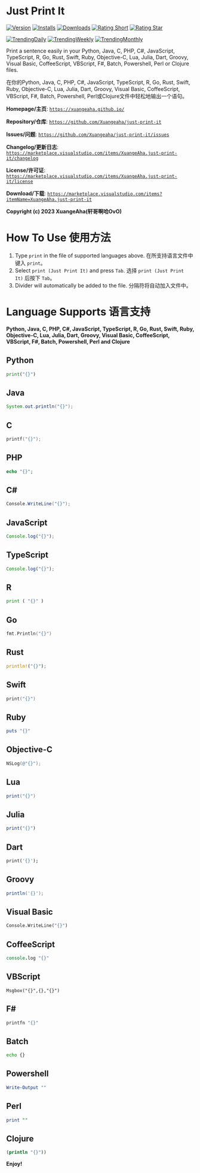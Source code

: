 # Just Print It

[![Version](https://vsmarketplacebadges.dev/version/xuangeaha.just-print-it.svg?&colorB=orange)](https://marketplace.visualstudio.com/items?itemName=xuangeaha.just-print-it) [![Installs](https://vsmarketplacebadges.dev/installs/xuangeaha.just-print-it.svg)](https://marketplace.visualstudio.com/items?itemName=xuangeaha.just-print-it) [![Downloads](https://vsmarketplacebadges.dev/downloads/xuangeaha.just-print-it.svg)](https://marketplace.visualstudio.com/items?itemName=xuangeaha.just-print-it) [![Rating Short](https://vsmarketplacebadges.dev/rating-short/xuangeaha.just-print-it.svg)](https://marketplace.visualstudio.com/items?itemName=xuangeaha.just-print-it) [![Rating Star](https://vsmarketplacebadges.dev/rating-star/xuangeaha.just-print-it.svg)](https://marketplace.visualstudio.com/items?itemName=xuangeaha.just-print-it)

[![TrendingDaily](https://vsmarketplacebadges.dev/trending-daily/xuangeaha.just-print-it.svg?&colorB=blue)](https://marketplace.visualstudio.com/items?itemName=xuangeaha.just-print-it) [![TrendingWeekly](https://vsmarketplacebadges.dev/trending-weekly/xuangeaha.just-print-it.svg?&colorB=blue)](https://marketplace.visualstudio.com/items?itemName=xuangeaha.just-print-it) [![TrendingMonthly](https://vsmarketplacebadges.dev/trending-monthly/xuangeaha.just-print-it.svg?&colorB=blue)](https://marketplace.visualstudio.com/items?itemName=xuangeaha.just-print-it)

Print a sentence easily in your Python, Java, C, PHP, C#, JavaScript, TypeScript, R, Go, Rust, Swift, Ruby, Objective-C, Lua, Julia, Dart, Groovy, Visual Basic, CoffeeScript, VBScript, F#, Batch, Powershell, Perl or Clojure files.

在你的Python, Java, C, PHP, C#, JavaScript, TypeScript, R, Go, Rust, Swift, Ruby, Objective-C, Lua, Julia, Dart, Groovy, Visual Basic, CoffeeScript, VBScript, F#, Batch, Powershell, Perl或Clojure文件中轻松地输出一个语句。

**Homepage/主页**: [`https://xuangeaha.github.io/`](https://xuangeaha.github.io/)

**Repository/仓库**: [`https://github.com/Xuangeaha/just-print-it`](https://github.com/Xuangeaha/just-print-it)

**Issues/问题**: [`https://github.com/Xuangeaha/just-print-it/issues`](https://github.com/Xuangeaha/just-print-it/issues)

**Changelog/更新日志**: [`https://marketplace.visualstudio.com/items/XuangeAha.just-print-it/changelog`](https://marketplace.visualstudio.com/items/XuangeAha.just-print-it/changelog)

**License/许可证**: [`https://marketplace.visualstudio.com/items/XuangeAha.just-print-it/license`](https://marketplace.visualstudio.com/items/XuangeAha.just-print-it/license)

**Download/下载**: [`https://marketplace.visualstudio.com/items?itemName=XuangeAha.just-print-it`](https://marketplace.visualstudio.com/items?itemName=XuangeAha.just-print-it)

**Copyright (c) 2023 XuangeAha(轩哥啊哈OvO)**

# How To Use 使用方法

1. Type `print` in the file of supported languages above.  在所支持语言文件中键入 `print`。
2. Select `print (Just Print It)` and press `Tab`.  选择 `print (Just Print It)` 后按下 `Tab`。
3. Divider will automatically be added to the file.  分隔符将自动加入文件中。

# Language Supports 语言支持

**Python, Java, C, PHP, C#, JavaScript, TypeScript, R, Go, Rust, Swift, Ruby, Objective-C, Lua, Julia, Dart, Groovy, Visual Basic, CoffeeScript, VBScript, F#, Batch, Powershell, Perl and Clojure**

## Python

```python
print("{}")
```

## Java

```java
System.out.println("{}");
```

## C

```c
printf("{}");
```

## PHP

```php
echo "{}";
```

## C#

```csharp
Console.WriteLine("{}");
```

## JavaScript

```javascript
Console.log("{}");
```

## TypeScript

```typescript
Console.log("{}");
```

## R

```python
print ( "{}" )
```

## Go

```go
fmt.Println("{}")
```

## Rust

```rust
println!("{}");
```

## Swift

```swift
print("{}")
```

## Ruby

```ruby
puts "{}"
```

## Objective-C

```objectivec
NSLog(@"{}");
```

## Lua

```lua
print("{}")
```

## Julia

```julia
print("{}")
```

## Dart

```dart
print('{}');
```

## Groovy

```groovy
println('{}');
```

## Visual Basic

```vb
Console.WriteLine("{}")
```

## CoffeeScript

```coffeescript
console.log "{}"
```

## VBScript

```vbscript
Msgbox("{}",{},"{}")
```

## F#

```fsharp
printfn "{}"
```

## Batch

```bash
echo {}
```

## Powershell

```powershell
Write-Output ""
```

## Perl

```perl
print ""
```

## Clojure

```clojure
(println "{}"))
```

**Enjoy!**
